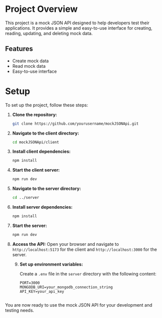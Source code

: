 # Project Overview

This project is a mock JSON API designed to help developers test their applications. It provides a simple and easy-to-use interface for creating, reading, updating, and deleting mock data.

## Features

- Create mock data
- Read mock data
- Easy-to-use interface

# Setup

To set up the project, follow these steps:

1. **Clone the repository:**
    ```sh
    git clone https://github.com/yourusername/mockJSONApi.git
    ```

2. **Navigate to the client directory:**
    ```sh
    cd mockJSONApi/client
    ```

3. **Install client dependencies:**
    ```sh
    npm install
    ```

4. **Start the client server:**
    ```sh
    npm run dev
    ```

5. **Navigate to the server directory:**
    ```sh
    cd ../server
    ```

6. **Install server dependencies:**
    ```sh
    npm install
    ```

7. **Start the server:**
    ```sh
    npm run dev
    ```

8. **Access the API:**
    Open your browser and navigate to `http://localhost:5173` for the client and `http://localhost:3000` for the server.

    9. **Set up environment variables:**
    
        Create a `.env` file in the `server` directory with the following content:
        ```env
        PORT=3000
        MONGODB_URI=your_mongodb_connection_string
        API_KEY=your_api_key
        ```
        ```

You are now ready to use the mock JSON API for your development and testing needs.
